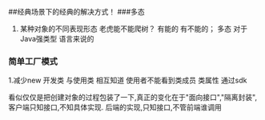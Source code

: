 ##经典场景下的经典的解决方式！
###多态
1. 某种对象的不同表现形态
老虎能不能爬树？  有能的 有不能的；  多态  对于Java强类型  语言来说的

### 简单工厂模式
1.减少new
开发类 与使用类  相互知道  使用者不能看到类成员   类属性   通过sdk

看似仅仅是把创建对象的过程包装了一下,真正的变化在于"面向接口","隔离封装",
客户端只知接口,不知具体实现.
后端的实现,只知接口,不管前端谁调用

 
